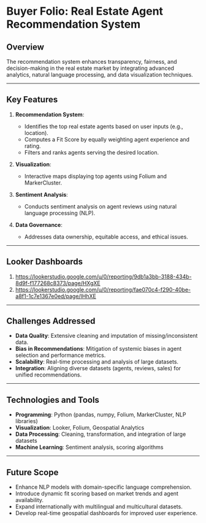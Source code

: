 # Buyer Folio: Real Estate Agent Recommendation System

## Overview

The recommendation system enhances transparency, fairness, and decision-making in the real estate market by integrating advanced analytics, natural language processing, and data visualization techniques.

---

## Key Features

1. **Recommendation System**:
   - Identifies the top real estate agents based on user inputs (e.g., location).
   - Computes a Fit Score by equally weighting agent experience and rating.
   - Filters and ranks agents serving the desired location.

2. **Visualization**:
   - Interactive maps displaying top agents using Folium and MarkerCluster.

3. **Sentiment Analysis**:
   - Conducts sentiment analysis on agent reviews using natural language processing (NLP).

4. **Data Governance**:
   - Addresses data ownership, equitable access, and ethical issues.

---

## Looker Dashboards

1. https://lookerstudio.google.com/u/0/reporting/9db1a3bb-3188-434b-8d9f-f177268c8373/page/HXgXE
2. https://lookerstudio.google.com/u/0/reporting/fae070c4-f290-40be-a8f1-1c7e1367e0ed/page/IHhXE

---

## Challenges Addressed

- **Data Quality**: Extensive cleaning and imputation of missing/inconsistent data.
- **Bias in Recommendations**: Mitigation of systemic biases in agent selection and performance metrics.
- **Scalability**: Real-time processing and analysis of large datasets.
- **Integration**: Aligning diverse datasets (agents, reviews, sales) for unified recommendations.

---

## Technologies and Tools

- **Programming**: Python (pandas, numpy, Folium, MarkerCluster, NLP libraries)
- **Visualization**: Looker, Folium, Geospatial Analytics
- **Data Processing**: Cleaning, transformation, and integration of large datasets
- **Machine Learning**: Sentiment analysis, scoring algorithms

---

## Future Scope

- Enhance NLP models with domain-specific language comprehension.
- Introduce dynamic fit scoring based on market trends and agent availability.
- Expand internationally with multilingual and multicultural datasets.
- Develop real-time geospatial dashboards for improved user experience.
